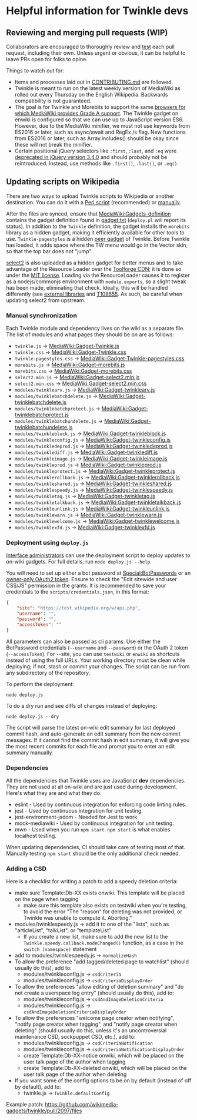 # Helpful information for Twinkle devs

## Reviewing and merging pull requests (WIP)

Collaborators are encouraged to thoroughly review and [test](./CONTRIBUTING.md#testing-your-code) each pull request, including their own. Unless urgent or obvious, it can be helpful to leave PRs open for folks to opine.

Things to watch out for:

- Items and processes laid out in [CONTRIBUTING.md](./CONTRIBUTING.md) are followed.
- Twinkle is meant to run on the latest weekly version of MediaWiki as rolled out every Thursday on the English Wikipedia. Backwards compatibility is not guaranteed.
- The goal is for Twinkle and Morebits to support the same [browsers for which MediaWiki provides Grade A support](https://www.mediawiki.org/wiki/Browser_compatibility). The Twinkle gadget on enwiki is configured so that we can use up to JavaScript version ES6. However, due to the MediaWiki minifier, we must not use keywords from ES2016 or later, such as async/await and RegEx /s flag. New functions from ES2016 or later, such as Array.includes() should be okay since these will not break the minifier.
- Certain positional jQuery selectors like `:first`, `:last`, and `:eq` were [deprecated in jQuery version 3.4.0](https://blog.jquery.com/2019/04/10/jquery-3-4-0-released/) and should probably not be reintroduced. Instead, use methods like `.first()`, `.last()`, or `.eq()`.

## Updating scripts on Wikipedia

There are two ways to upload Twinkle scripts to Wikipedia or another destination. You can do it with a [Perl script](#synchronization-using-syncpl) (recommended) or [manually](#manual-synchronization).

After the files are synced, ensure that [MediaWiki:Gadgets-definition][] contains the gadget definition found in [gadget.txt](./gadget.txt) (`deploy.pl` will report its status). In addition to the `Twinkle` definition, the gadget installs the `morebits` library as a hidden gadget, making it efficiently available for other tools to use. `Twinkle-pagestyles` is a hidden [peer gadget](https://www.mediawiki.org/wiki/ResourceLoader/Migration_guide_(users)#Gadget_peers) of Twinkle. Before Twinkle has loaded, it adds space where the TW menu would go in the Vector skin, so that the top bar does not "jump".

[select2][] is also uploaded as a hidden gadget for better menus and to take advantage of the Resource Loader over the [Toolforge CDN](https://tools.wmflabs.org/cdnjs/); it is done so under the [MIT license](https://github.com/select2/select2/blob/develop/LICENSE.md). Loading via the ResourceLoader causes it to register as a nodejs/commonjs environment with `module.exports`, so a slight tweak has been made, eliminating that check. Ideally, this will be handled differently (see [external libraries](https://www.mediawiki.org/wiki/ResourceLoader/Migration_guide_for_extension_developers#Special_case_of_external_libraries) and [T108655](https://phabricator.wikimedia.org/T108655). As such, be careful when updating select2 from upstream.

### Manual synchronization

Each Twinkle module and dependency lives on the wiki as a separate file. The list of modules and what pages they should be on are as follows:

- `twinkle.js` &rarr; [MediaWiki:Gadget-Twinkle.js][]
- `twinkle.css` &rarr; [MediaWiki:Gadget-Twinkle.css][]
- `twinkle-pagestyles.css` &rarr; [MediaWiki:Gadget-Twinkle-pagestyles.css][]
- `morebits.js` &rarr; [MediaWiki:Gadget-morebits.js][]
- `morebits.css` &rarr; [MediaWiki:Gadget-morebits.css][]
- `select2.min.js` &rarr; [MediaWiki:Gadget-select2.min.js][]
- `select2.min.css` &rarr; [MediaWiki:Gadget-select2.min.css][]
- `modules/twinklearv.js` &rarr; [MediaWiki:Gadget-twinklearv.js][]
- `modules/twinklebatchdelete.js` &rarr; [MediaWiki:Gadget-twinklebatchdelete.js][]
- `modules/twinklebatchprotect.js` &rarr; [MediaWiki:Gadget-twinklebatchprotect.js][]
- `modules/twinklebatchundelete.js` &rarr; [MediaWiki:Gadget-twinklebatchundelete.js][]
- `modules/twinkleblock.js` &rarr; [MediaWiki:Gadget-twinkleblock.js][]
- `modules/twinkleconfig.js` &rarr; [MediaWiki:Gadget-twinkleconfig.js][]
- `modules/twinkledeprod.js` &rarr; [MediaWiki:Gadget-twinkledeprod.js][]
- `modules/twinklediff.js` &rarr; [MediaWiki:Gadget-twinklediff.js][]
- `modules/twinkleimage.js` &rarr; [MediaWiki:Gadget-twinkleimage.js][]
- `modules/twinkleprod.js` &rarr; [MediaWiki:Gadget-twinkleprod.js][]
- `modules/twinkleprotect.js` &rarr; [MediaWiki:Gadget-twinkleprotect.js][]
- `modules/twinklerollback.js` &rarr; [MediaWiki:Gadget-twinklerollback.js][]
- `modules/twinkleshared.js` &rarr; [MediaWiki:Gadget-twinkleshared.js][]
- `modules/twinklespeedy.js` &rarr; [MediaWiki:Gadget-twinklespeedy.js][]
- `modules/twinkletag.js` &rarr; [MediaWiki:Gadget-twinkletag.js][]
- `modules/twinkletalkback.js` &rarr; [MediaWiki:Gadget-twinkletalkback.js][]
- `modules/twinkleunlink.js` &rarr; [MediaWiki:Gadget-twinkleunlink.js][]
- `modules/twinklewarn.js` &rarr; [MediaWiki:Gadget-twinklewarn.js][]
- `modules/twinklewelcome.js` &rarr; [MediaWiki:Gadget-twinklewelcome.js][]
- `modules/twinklexfd.js` &rarr; [MediaWiki:Gadget-twinklexfd.js][]

### Deployment using `deploy.js`

[Interface administrators][intadmin] can use the deployment script to deploy updates to on-wiki gadgets. For full details, run `node deploy.js --help`.

You will need to set up either a bot password at [Special:BotPasswords][special_botpass] or an [owner-only OAuth2 token](https://meta.wikimedia.org/wiki/Special:OAuthConsumerRegistration/propose/oauth2?wpownerOnly=1). Ensure to check the "Edit sitewide and user CSS/JS" permission in the grants. It is recommended to save your credentials to the `scripts/credentials.json`, in this format:

```json
{
	"site": "https://test.wikipedia.org/w/api.php",
	"username": "",
	"password": "",
	"accessToken": ""
}
```

All parameters can also be passed as cli params. Use either the BotPassword credentials (`--username` and `--password`) or the OAuth 2 token (`--accessToken`). For --site, you can use `testwiki` or `enwiki` as shortcuts instead of using the full URLs. Your working directory must be clean while deploying; if not, stash or commit your changes. The script can be run from any subdirectory of the repository.

To perform the deployment:

    node deploy.js

To do a dry run and see diffs of changes instead of deploying:

	node deploy.js --dry

The script will parse the latest on-wiki edit summary for last deployed commit hash, and auto-generate an edit summary from the new commit messages. If it cannot find the commit hash in edit summary, it will give you the most recent commits for each file and prompt you to enter an edit summary manually.

[MediaWiki:Gadgets-definition]: https://en.wikipedia.org/wiki/MediaWiki:Gadgets-definition
[MediaWiki:Gadget-Twinkle.js]: https://en.wikipedia.org/wiki/MediaWiki:Gadget-Twinkle.js
[MediaWiki:Gadget-Twinkle.css]: https://en.wikipedia.org/wiki/MediaWiki:Gadget-Twinkle.css
[MediaWiki:Gadget-Twinkle-pagestyles.css]: https://en.wikipedia.org/wiki/MediaWiki:Gadget-Twinkle-pagestyles.css
[MediaWiki:Gadget-morebits.js]: https://en.wikipedia.org/wiki/MediaWiki:Gadget-morebits.js
[MediaWiki:Gadget-morebits.css]: https://en.wikipedia.org/wiki/MediaWiki:Gadget-morebits.css
[MediaWiki:Gadget-select2.min.js]: https://en.wikipedia.org/wiki/MediaWiki:Gadget-select2.min.js
[MediaWiki:Gadget-select2.min.css]: https://en.wikipedia.org/wiki/MediaWiki:Gadget-select2.min.css
[MediaWiki:Gadget-twinklearv.js]: https://en.wikipedia.org/wiki/MediaWiki:Gadget-twinklearv.js
[MediaWiki:Gadget-twinklebatchdelete.js]: https://en.wikipedia.org/wiki/MediaWiki:Gadget-twinklebatchdelete.js
[MediaWiki:Gadget-twinklebatchprotect.js]: https://en.wikipedia.org/wiki/MediaWiki:Gadget-twinklebatchprotect.js
[MediaWiki:Gadget-twinklebatchundelete.js]: https://en.wikipedia.org/wiki/MediaWiki:Gadget-twinklebatchundelete.js
[MediaWiki:Gadget-twinkleblock.js]: https://en.wikipedia.org/wiki/MediaWiki:Gadget-twinkleblock.js
[MediaWiki:Gadget-twinkleconfig.js]: https://en.wikipedia.org/wiki/MediaWiki:Gadget-twinkleconfig.js
[MediaWiki:Gadget-twinkledeprod.js]: https://en.wikipedia.org/wiki/MediaWiki:Gadget-twinkledeprod.js
[MediaWiki:Gadget-twinklediff.js]: https://en.wikipedia.org/wiki/MediaWiki:Gadget-twinklediff.js
[MediaWiki:Gadget-twinkleimage.js]: https://en.wikipedia.org/wiki/MediaWiki:Gadget-twinkleimage.js
[MediaWiki:Gadget-twinkleprod.js]: https://en.wikipedia.org/wiki/MediaWiki:Gadget-twinkleprod.js
[MediaWiki:Gadget-twinkleprotect.js]: https://en.wikipedia.org/wiki/MediaWiki:Gadget-twinkleprotect.js
[MediaWiki:Gadget-twinklerollback.js]: https://en.wikipedia.org/wiki/MediaWiki:Gadget-twinklerollback.js
[MediaWiki:Gadget-twinkleshared.js]: https://en.wikipedia.org/wiki/MediaWiki:Gadget-twinkleshared.js
[MediaWiki:Gadget-twinklespeedy.js]: https://en.wikipedia.org/wiki/MediaWiki:Gadget-twinklespeedy.js
[MediaWiki:Gadget-twinkletag.js]: https://en.wikipedia.org/wiki/MediaWiki:Gadget-twinkletag.js
[MediaWiki:Gadget-twinkletalkback.js]: https://en.wikipedia.org/wiki/MediaWiki:Gadget-twinkletalkback.js
[MediaWiki:Gadget-twinkleunlink.js]: https://en.wikipedia.org/wiki/MediaWiki:Gadget-twinkleunlink.js
[MediaWiki:Gadget-twinklewarn.js]: https://en.wikipedia.org/wiki/MediaWiki:Gadget-twinklewarn.js
[MediaWiki:Gadget-twinklewelcome.js]: https://en.wikipedia.org/wiki/MediaWiki:Gadget-twinklewelcome.js
[MediaWiki:Gadget-twinklexfd.js]: https://en.wikipedia.org/wiki/MediaWiki:Gadget-twinklexfd.js
[select2]: https://github.com/select2/select2
[intadmin]: https://en.wikipedia.org/wiki/Wikipedia:Interface_administrators
[special_botpass]: https://en.wikipedia.org/wiki/Special:BotPasswords

### Dependencies

All the dependencies that Twinkle uses are JavaScript **dev** dependencies. They are not used at all on-wiki and are just used during development. Here's what they are and what they do.

- eslint - Used by continuous integration for enforcing code linting rules.
- jest - Used by continuous integration for unit testing.
- jest-environment-jsdom - Needed for Jest to work.
- mock-mediawiki - Used by continuous integration for unit testing.
- mwn - Used when you run `npm start`. `npm start` is what enables localhost testing.

When updating dependencies, CI should take care of testing most of that. Manually testing `npm start` should be the only additional check needed.

### Adding a CSD

Here is a checklist for writing a patch to add a speedy deletion criteria:

* make sure Template:Db-XX exists onwiki. This template will be placed on the page when tagging
    * make sure this template also exists on testwiki when you're testing, to avoid the error "The "reason" for deleting was not provided, or Twinkle was unable to compute it. Aborting."
* modules/twinklespeedy.js -> add it to one of the "lists", such as "articleList", "talkList", or "templateList"
    * If you create a new list, make sure to add the new list to the `Twinkle.speedy.callback.modeChanged()` function, as a case in the `switch (namespace)` statement
* add to modules/twinklespeedy.js -> `normalizeHash`
* To allow the preference "add tagged/deleted page to watchlist" (should usually do this), add to:
    * modules/twinkleconfig.js -> `csdCriteria`
    * modules/twinkleconfig.js -> `csdCriteriaDisplayOrder`
* To allow the preferences "allow editing of deletion summary" and "do not create a userspace log entry" (should usually do this), add to:
    * modules/twinkleconfig.js -> `csdAndImageDeletionCriteria`
    * modules/twinkleconfig.js -> `csdAndImageDeletionCriteriaDisplayOrder`
* To allow the preferences "welcome page creator when notifying", "notify page creator when tagging", and "notify page creator when deleting" (should usually do this, unless it's an uncontroversial maintenance CSD, sockpuppet CSD, etc.), add to:
    * modules/twinkleconfig.js -> `csdCriteriaNotification`
    * modules/twinkleconfig.js -> `csdCriteriaNotificationDisplayOrder`
    * create Template:Db-XX-notice onwiki, which will be placed on the user talk page of the author when tagging
    * create Template:Db-XX-deleted onwiki, which will be placed on the user talk page of the author when deleting
* If you want some of the config options to be on by default (instead of off by default), add to:
	* twinkle.js -> `Twinkle.defaultConfig`

Example patch: https://github.com/wikimedia-gadgets/twinkle/pull/2097/files
